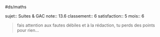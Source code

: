 #ds/maths

sujet:: Suites & GAC
note:: 13.6
classement:: 6
satisfaction:: 5
mois:: 6

> fais attention aux fautes débiles et à la rédaction, tu perds des points pour rien...


